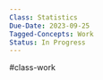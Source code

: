 ---Class: Statistics
Due-Date: 2023-09-25
Tagged-Concepts: Work
Status: In Progress
---
#class-work 

